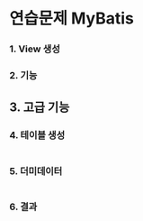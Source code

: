# 연습문제 MyBatis

### 1. View 생성

### 2. 기능 

## 3. 고급 기능

### 4. 테이블 생성
```sql

```

### 5. 더미데이터
```sql

```

### 6. 결과







